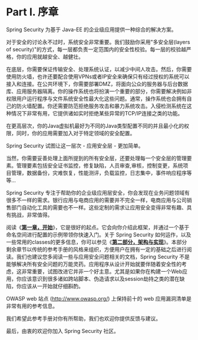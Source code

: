 # Part I. 序章

Spring Security 为基于 Java-EE 的企业级应用提供一种综合的解决方案。

对于安全的讨论永不过时，系统安全非常重要。我们鼓励你采用"多安全层(layers of security)"的方式，每一层都负责一定范围内的安全性校验。每一层的校验越严格，你的应用就越安全、越健壮。

在底层，你需要保证传输安全、处理系统认证，以减少中间人攻击。然后，你需要使用防火墙，也许还要配合使用VPNs或者IP安全来确保只有经过授权的系统可以接入和连接。在公共环境下，你需要部署DMZ，将面向公众的服务器与后台数据库、应用服务器隔离。你的操作系统也将扮演一个重要的部分，你需要解决例如非权限用户运行程序与文件系统安全性最大化这些问题。通常，操作系统也会拥有自己的防火墙配置。你还需要防范拒绝服务攻击和暴力系统攻击。入侵检测系统在这种情况下非常有用，它提供诸如实时拒绝某些异常的TCP/IP连接之类的功能。

在更高层次，你的Java虚拟机最好为不同的Java类型配置不同的并且最小化的权限，同时，你的应用需要加入对于特定领域的安全配置。

Spring Security 试图让这一层次 - 应用安全层 - 更加简单。

当然，你需要妥善处理上面所提到的所有安全层，还要处理每一个安全层的管理要素。管理要素包括安全证书监控，修复缺陷，人员审查,审核，控制变更，系统项目管理，数据备份，灾难恢复，性能测评，负载监控，日志集中，事件响应程序等等...

Spring Security 专注于帮助你的企业级应用层安全，你会发现在业务问题领域有很多不一样的需求。银行应用与电商应用的需要并不完全一样，电商应用与公司销售部门自动化工具的需要也不一样。这些定制的需求让应用安全变得非常有趣、具有挑战，非常值得。

阅读《[**第一章，开始**](1.%20Getting%20Started.md)》，它是很好的起点。它会向你介绍此框架，并通过一个基于命名空间进行配置的示例带领你快速入门。关于 Spring Security 如何运作，以及一些常用的classes的更多信息，你可以参见《[**第二部分，架构与实现**](../II.%20Architecture%20and%20Implementation/README.md)》。本部分剩余章节以传统的参考手册的风格来组织，方便用户在拥有一定的基础之后进行阅读。我们也建议您多阅读一些与应用安全问题相关的文档，Spring Security 不是能够解决所有安全问题的万能灵药。应用程序从设计开始就要伴随着安全性的考虑，这非常重要，试图改进它并非一个好主意。尤其是如果你在构建一个Web应用，你应该意识到很多诸如跨站脚本、伪造请求以及session劫持之类的潜在缺陷，你应该从一开始就仔细斟酌。

OWASP web 站点 (<http://www.owasp.org/>) 上保持前十的 web 应用漏洞清单是非常有用的参考信息。

我们希望此参考手册对你有所帮助，我们也欢迎你提供反馈与建议。

最后，由衷的欢迎你加入 Spring Security 社区。